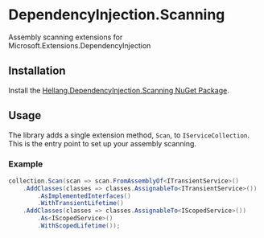 # DependencyInjection.Scanning

Assembly scanning extensions for Microsoft.Extensions.DependencyInjection

## Installation

Install the [Hellang.DependencyInjection.Scanning NuGet Package](https://www.nuget.org/packages/Hellang.DependencyInjection.Scanning).

## Usage

The library adds a single extension method, `Scan`, to `IServiceCollection`. This is the entry point to set up your assembly scanning.

### Example

```csharp
collection.Scan(scan => scan.FromAssemblyOf<ITransientService>()
    .AddClasses(classes => classes.AssignableTo<ITransientService>())
        .AsImplementedInterfaces()
        .WithTransientLifetime()
    .AddClasses(classes => classes.AssignableTo<IScopedService>())
        .As<IScopedService>()
        .WithScopedLifetime());
```
